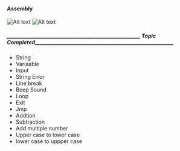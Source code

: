 #### Assembly

<img src="/img/Screenshot_.png" alt="Alt text" title="ascii codes">
<img src="/img/Screenshot_01.png" alt="Alt text" title="Ascci codes">


##### _____________________________________________________ Topic Completed_______________________________________________________

* String
* Variaable 
* Input
* String Error
* Line break
* Beep Sound
* Loop
* Exit 
* Jmp
* Addtion
* Subtraction
* Add multiple number
* Upper case to lower case
* lower case to uppper case


